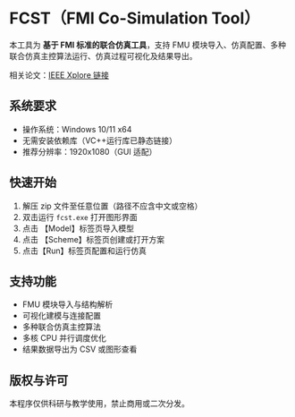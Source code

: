 # FCST（FMI Co-Simulation Tool）

本工具为 **基于 FMI 标准的联合仿真工具**，支持 FMU 模块导入、仿真配置、多种联合仿真主控算法运行、仿真过程可视化及结果导出。

相关论文：[IEEE Xplore 链接](https://ieeexplore.ieee.org/document/10730530)

## 系统要求

- 操作系统：Windows 10/11 x64
- 无需安装依赖库（VC++运行库已静态链接）
- 推荐分辨率：1920x1080（GUI 适配）

## 快速开始

1. 解压 zip 文件至任意位置（路径不应含中文或空格）
2. 双击运行 `fcst.exe` 打开图形界面
3. 点击 【Model】标签页导入模型
4. 点击 【Scheme】标签页创建或打开方案
5. 点击【Run】标签页配置和运行仿真

## 支持功能

- FMU 模块导入与结构解析
- 可视化建模与连接配置
- 多种联合仿真主控算法
- 多核 CPU 并行调度优化
- 结果数据导出为 CSV 或图形查看

## 版权与许可

本程序仅供科研与教学使用，禁止商用或二次分发。





